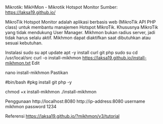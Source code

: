 Mikrotik: MikHMon - Mikrotik Hotspot Monitor
Sumber: https://laksa19.github.io/

MikroTik Hotspot Monitor adalah aplikasi berbasis web (MikroTik API PHP class) untuk membantu manajemen Hotspot MikroTik. Khususnya MikroTik yang tidak mendukung User Manager. Mikhmon bukan radius server, jadi tidak harus selalu aktif. Mikhmon dapat diaktifkan saat dibutuhkan atau sesuai kebutuhan.

Instalasi
sudo su
apt update
apt -y install curl git php
sudo su
cd /usr/local/src
curl -o install-mikhmon https://laksa19.github.io/install-mikhmon.txt
Edit

nano install-mikhmon
Pastikan

#bin/bash
#pkg install git php -y


chmod +x install-mikhmon
./install-mikhmon

Penggunaan
http://localhost:8080
http://ip-address:8080
username mikhmon
password 1234

Referensi
https://laksa19.github.io/?mikhmon/v3/tutorial

